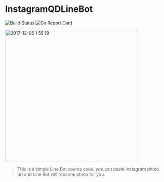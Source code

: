 # InstagramQDLineBot

[![Build Status](https://img.shields.io/travis/neighborhood999/instagramQDLineBot.svg?style=flat-square)](https://travis-ci.org/neighborhood999/instagramQDLineBot)
[![Go Report Card](https://goreportcard.com/badge/github.com/neighborhood999/instagramQDLineBot)](https://goreportcard.com/report/github.com/neighborhood999/instagramQDLineBot)

<img width="428" alt="2017-12-06 1 55 19" src="https://user-images.githubusercontent.com/10325111/33646915-2a2d1862-da8d-11e7-81f0-f3a9c4a343cd.png">

> This is a simple Line Bot source code, you can paste instagram photo url and Line Bot will repsone photo for you.
